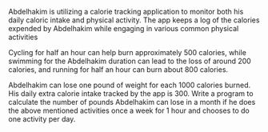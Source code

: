 Abdelhakim is utilizing a calorie tracking application to monitor both his daily caloric intake and physical activity. The app keeps a log of the calories expended by Abdelhakim while engaging in various common physical activities

Cycling for half an hour can help burn approximately 500 calories, while swimming for the Abdelhakim duration can lead to the loss of around 200 calories, and running for half an hour can burn about 800 calories.

Abdelhakim can lose one pound of weight for each 1000 calories burned. His daily extra calorie intake tracked by the app is 300.​​
Write a program to calculate the number of pounds Abdelhakim can lose in a month if he does the above mentioned activities once a week for 1 hour and chooses to do one activity per day.​
